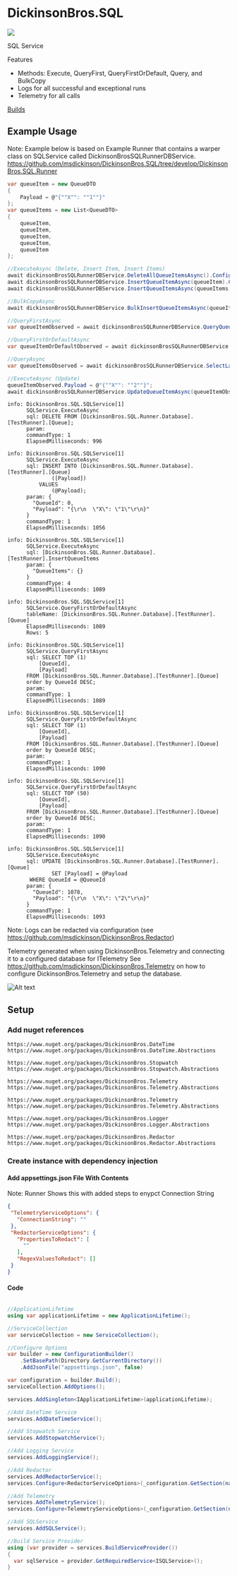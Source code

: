 # DickinsonBros.SQL

<a href="https://www.nuget.org/packages/DickinsonBros.SQL/">
    <img src="https://img.shields.io/nuget/v/DickinsonBros.SQL">
</a>

SQL Service

Features
* Methods: Execute, QueryFirst, QueryFirstOrDefault, Query, and BulkCopy
* Logs for all successful and exceptional runs
* Telemetry for all calls

<a href="https://dev.azure.com/marksamdickinson/DickinsonBros/_build?definitionScope=%5CDickinsonBros.SQL">Builds</a>

<h2>Example Usage</h2>

Note: Example below is based on Example Runner that contains a warper class on SQLService called DickinsonBrosSQLRunnerDBService. https://github.com/msdickinson/DickinsonBros.SQL/tree/develop/DickinsonBros.SQL.Runner


```C#
var queueItem = new QueueDTO
{
    Payload = @"{""X"": ""1""}"
};
var queueItems = new List<QueueDTO>
{
    queueItem,
    queueItem,
    queueItem,
    queueItem,
    queueItem
};

//ExecuteAsync (Delete, Insert Item, Insert Items)
await dickinsonBrosSQLRunnerDBService.DeleteAllQueueItemsAsync().ConfigureAwait(false);
await dickinsonBrosSQLRunnerDBService.InsertQueueItemAsync(queueItem).ConfigureAwait(false);
await dickinsonBrosSQLRunnerDBService.InsertQueueItemsAsync(queueItems).ConfigureAwait(false);

//BulkCopyAsync
await dickinsonBrosSQLRunnerDBService.BulkInsertQueueItemsAsync(queueItems).ConfigureAwait(false);

//QueryFirstAsync
var queueItemObserved = await dickinsonBrosSQLRunnerDBService.QueryQueueFirstAsync().ConfigureAwait(false);

//QueryFirstOrDefaultAsync
var queueItemOrDefaultObserved = await dickinsonBrosSQLRunnerDBService.QueryQueueFirstOrDefaultAsync().ConfigureAwait(false);

//QueryAsync
var queueItemsObserved = await dickinsonBrosSQLRunnerDBService.SelectLast50QueueItemsProc().ConfigureAwait(false);

//ExecuteAsync (Update)
queueItemObserved.Payload = @"{""X"": ""2""}";
await dickinsonBrosSQLRunnerDBService.UpdateQueueItemAsync(queueItemObserved).ConfigureAwait(false);
```

    info: DickinsonBros.SQL.SQLService[1]
          SQLService.ExecuteAsync
          sql: DELETE FROM [DickinsonBros.SQL.Runner.Database].[TestRunner].[Queue];
          param:
          commandType: 1
          ElapsedMilliseconds: 996

    info: DickinsonBros.SQL.SQLService[1]
          SQLService.ExecuteAsync
          sql: INSERT INTO [DickinsonBros.SQL.Runner.Database].[TestRunner].[Queue]
                  ([Payload])
              VALUES
                  (@Payload);
          param: {
            "QueueId": 0,
            "Payload": "{\r\n  \"X\": \"1\"\r\n}"
          }
          commandType: 1
          ElapsedMilliseconds: 1056

    info: DickinsonBros.SQL.SQLService[1]
          SQLService.ExecuteAsync
          sql: [DickinsonBros.SQL.Runner.Database].[TestRunner].InsertQueueItems
          param: {
            "QueueItems": {}
          }
          commandType: 4
          ElapsedMilliseconds: 1089

    info: DickinsonBros.SQL.SQLService[1]
          SQLService.QueryFirstOrDefaultAsync
          tableName: [DickinsonBros.SQL.Runner.Database].[TestRunner].[Queue]
          ElapsedMilliseconds: 1089
          Rows: 5

    info: DickinsonBros.SQL.SQLService[1]
          SQLService.QueryFirstAsync
          sql: SELECT TOP (1)
              [QueueId],
              [Payload]
          FROM [DickinsonBros.SQL.Runner.Database].[TestRunner].[Queue]
          order by QueueId DESC;
          param:
          commandType: 1
          ElapsedMilliseconds: 1089

    info: DickinsonBros.SQL.SQLService[1]
          SQLService.QueryFirstOrDefaultAsync
          sql: SELECT TOP (1)
              [QueueId],
              [Payload]
          FROM [DickinsonBros.SQL.Runner.Database].[TestRunner].[Queue]
          order by QueueId DESC;
          param:
          commandType: 1
          ElapsedMilliseconds: 1090

    info: DickinsonBros.SQL.SQLService[1]
          SQLService.QueryFirstOrDefaultAsync
          sql: SELECT TOP (50)
              [QueueId],
              [Payload]
          FROM [DickinsonBros.SQL.Runner.Database].[TestRunner].[Queue]
          order by QueueId DESC;
          param:
          commandType: 1
          ElapsedMilliseconds: 1090

    info: DickinsonBros.SQL.SQLService[1]
          SQLService.ExecuteAsync
          sql: UPDATE [DickinsonBros.SQL.Runner.Database].[TestRunner].[Queue]
                  SET [Payload] = @Payload
           WHERE QueueId = @QueueId
          param: {
            "QueueId": 1078,
            "Payload": "{\r\n  \"X\": \"2\"\r\n}"
          }
          commandType: 1
          ElapsedMilliseconds: 1093

Note: Logs can be redacted via configuration (see https://github.com/msdickinson/DickinsonBros.Redactor)

Telemetry generated when using DickinsonBros.Telemetry and connecting it to a configured database for ITelemetry 
See https://github.com/msdickinson/DickinsonBros.Telemetry on how to configure DickinsonBros.Telemetry and setup the database.

![Alt text](https://raw.githubusercontent.com/msdickinson/DickinsonBros.SQL/develop/TelemetrySQLExample.PNG)


<h2>Setup</h2>

<h3>Add nuget references</h3>

    https://www.nuget.org/packages/DickinsonBros.DateTime
    https://www.nuget.org/packages/DickinsonBros.DateTime.Abstractions
    
    https://www.nuget.org/packages/DickinsonBros.Stopwatch
    https://www.nuget.org/packages/DickinsonBros.Stopwatch.Abstractions
    
    https://www.nuget.org/packages/DickinsonBros.Telemetry
    https://www.nuget.org/packages/DickinsonBros.Telemetry.Abstractions

    https://www.nuget.org/packages/DickinsonBros.Telemetry
    https://www.nuget.org/packages/DickinsonBros.Telemetry.Abstractions
    
    https://www.nuget.org/packages/DickinsonBros.Logger
    https://www.nuget.org/packages/DickinsonBros.Logger.Abstractions
    
    https://www.nuget.org/packages/DickinsonBros.Redactor
    https://www.nuget.org/packages/DickinsonBros.Redactor.Abstractions

<h3>Create instance with dependency injection</h3>

<h4>Add appsettings.json File With Contents</h4>

Note: Runner Shows this with added steps to enypct Connection String

 ```json  
{
  "TelemetryServiceOptions": {
    "ConnectionString": ""
  },
  "RedactorServiceOptions": {
    "PropertiesToRedact": [
      ""
    ],
    "RegexValuesToRedact": []
  }
}
 ```    
<h4>Code</h4>

```c#

//ApplicationLifetime
using var applicationLifetime = new ApplicationLifetime();

//ServiceCollection
var serviceCollection = new ServiceCollection();

//Configure Options
var builder = new ConfigurationBuilder()
    .SetBasePath(Directory.GetCurrentDirectory())
    .AddJsonFile("appsettings.json", false)

var configuration = builder.Build();
serviceCollection.AddOptions();

services.AddSingleton<IApplicationLifetime>(applicationLifetime);

//Add DateTime Service
services.AddDateTimeService();

//Add Stopwatch Service
services.AddStopwatchService();

//Add Logging Service
services.AddLoggingService();

//Add Redactor
services.AddRedactorService();
services.Configure<RedactorServiceOptions>(_configuration.GetSection(nameof(RedactorServiceOptions)));

//Add Telemetry
services.AddTelemetryService();
services.Configure<TelemetryServiceOptions>(_configuration.GetSection(nameof(TelemetryServiceOptions)));

//Add SQLService
services.AddSQLService();

//Build Service Provider 
using (var provider = services.BuildServiceProvider())
{
  var sqlService = provider.GetRequiredService<ISQLService>();
}
```

